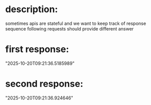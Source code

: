 # description:

sometimes apis are stateful and we want to keep track of response sequence
following requests should provide different answer

# first response:

"2025-10-20T09:21:36.5185989"

# second response:

"2025-10-20T09:21:36.924646"
